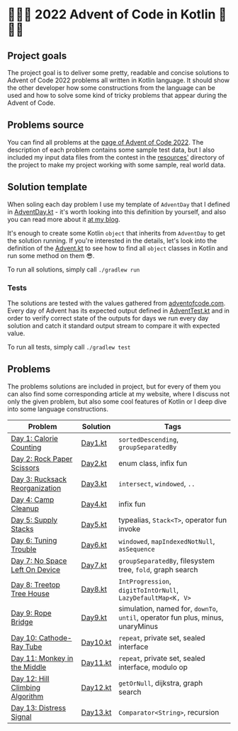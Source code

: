 # 🎄🎁🎅 2022 Advent of Code in Kotlin 🎅🎁🎄

## Project goals

The project goal is to deliver some pretty, readable and concise solutions to Advent of Code 2022 problems all written
in Kotlin language. It should show the other developer how some constructions from the language can be used and how to
solve some kind of tricky problems that appear during the Advent of Code.

## Problems source

You can find all problems at the [page of Advent of Code 2022](https://adventofcode.com/2022). The description of each
problem contains some sample test data, but I also included my input data files from the contest in
the [resources'](./src/main/resources/input) directory of the project to make my project working with some sample, real
world data.

## Solution template

When soling each day problem I use my template of `AdventDay` that I defined
in [AdventDay.kt](./src/main/kotlin/AdventDay.kt) - it's worth looking into this definition by yourself, and also you
can read more about it [at my blog](https://kotlin-dev.ml/post/advent-of-code-2020-0/).

It's enough to create some Kotlin `object` that inherits from `AdventDay` to get the solution running. If you're
interested in the details, let's look into the definition of the [Advent.kt](./src/main/kotlin/Advent.kt)
to see how to find all `object` classes in Kotlin and run some method on them 😎.

To run all solutions, simply call `./gradlew run`

### Tests

The solutions are tested with the values gathered from [adventofcode.com](https://adventofcode.com/2022). Every day of
Advent has its expected output defined in [AdventTest.kt](./src/test/kotlin/AdventTest.kt) and in order to
verify correct state of the outputs for days we run every day solution and catch it standard output stream
to compare it with expected value.

To run all tests, simply call `./gradlew test`

## Problems

The problems solutions are included in project, but for every of them you can also find some corresponding article at my
website, where I discuss not only the given problem, but also some cool features of Kotlin or I deep dive into some
language constructions.

| Problem                                                                 | Solution                               | Tags                                                                           |
|-------------------------------------------------------------------------|----------------------------------------|--------------------------------------------------------------------------------|
| [Day 1: Calorie Counting](https://adventofcode.com/2022/day/1)          | [Day1.kt](./src/main/kotlin/Day1.kt)   | `sortedDescending`, `groupSeparatedBy`                                         |
| [Day 2: Rock Paper Scissors](https://adventofcode.com/2022/day/2)       | [Day2.kt](./src/main/kotlin/Day2.kt)   | enum class, infix fun                                                          |
| [Day 3: Rucksack Reorganization](https://adventofcode.com/2022/day/3)   | [Day3.kt](./src/main/kotlin/Day3.kt)   | `intersect`, `windowed`, `..`                                                  |
| [Day 4: Camp Cleanup](https://adventofcode.com/2022/day/4)              | [Day4.kt](./src/main/kotlin/Day4.kt)   | infix fun                                                                      |
| [Day 5: Supply Stacks](https://adventofcode.com/2022/day/5)             | [Day5.kt](./src/main/kotlin/Day5.kt)   | typealias, `Stack<T>`, operator fun invoke                                     |
| [Day 6: Tuning Trouble](https://adventofcode.com/2022/day/6)            | [Day6.kt](./src/main/kotlin/Day6.kt)   | `windowed`, `mapIndexedNotNull`, `asSequence`                                  |
| [Day 7: No Space Left On Device](https://adventofcode.com/2022/day/7)   | [Day7.kt](./src/main/kotlin/Day7.kt)   | `groupSeparatedBy`, filesystem tree, `fold`, graph search                      |
| [Day 8: Treetop Tree House](https://adventofcode.com/2022/day/8)        | [Day8.kt](./src/main/kotlin/Day8.kt)   | `IntProgression`, `digitToIntOrNull`, `LazyDefaultMap<K, V>`                   |
| [Day 9: Rope Bridge](https://adventofcode.com/2022/day/9)               | [Day9.kt](./src/main/kotlin/Day9.kt)   | simulation, named for, `downTo`, `until`, operator fun plus, minus, unaryMinus |
| [Day 10: Cathode-Ray Tube](https://adventofcode.com/2022/day/10)        | [Day10.kt](./src/main/kotlin/Day10.kt) | `repeat`, private set, sealed interface                                        |
| [Day 11: Monkey in the Middle](https://adventofcode.com/2022/day/11)    | [Day11.kt](./src/main/kotlin/Day11.kt) | `repeat`, private set, sealed interface, modulo op                             |
| [Day 12: Hill Climbing Algorithm](https://adventofcode.com/2022/day/12) | [Day12.kt](./src/main/kotlin/Day12.kt) | `getOrNull`, dijkstra, graph search                                            |
| [Day 13: Distress Signal](https://adventofcode.com/2022/day/13)         | [Day13.kt](./src/main/kotlin/Day13.kt) | `Comparator<String>`, recursion                                                |
